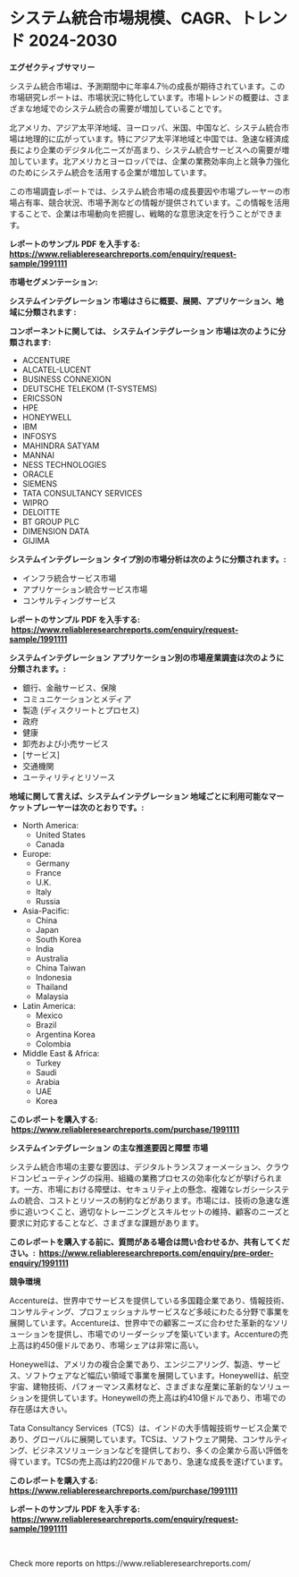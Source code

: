 <p><h1>システム統合市場規模、CAGR、トレンド 2024-2030</h1></p><p><strong>エグゼクティブサマリー</strong></p>
<p><p>システム統合市場は、予測期間中に年率4.7％の成長が期待されています。この市場研究レポートは、市場状況に特化しています。市場トレンドの概要は、さまざまな地域でのシステム統合の需要が増加していることです。</p><p>北アメリカ、アジア太平洋地域、ヨーロッパ、米国、中国など、システム統合市場は地理的に広がっています。特にアジア太平洋地域と中国では、急速な経済成長により企業のデジタル化ニーズが高まり、システム統合サービスへの需要が増加しています。北アメリカとヨーロッパでは、企業の業務効率向上と競争力強化のためにシステム統合を活用する企業が増加しています。</p><p>この市場調査レポートでは、システム統合市場の成長要因や市場プレーヤーの市場占有率、競合状況、市場予測などの情報が提供されています。この情報を活用することで、企業は市場動向を把握し、戦略的な意思決定を行うことができます。</p></p>
<p><strong>レポートのサンプル PDF を入手する: <a href="https://www.reliableresearchreports.com/enquiry/request-sample/1991111">https://www.reliableresearchreports.com/enquiry/request-sample/1991111</a></strong></p>
<p><strong>市場セグメンテーション:</strong></p>
<p><strong> システムインテグレーション 市場はさらに概要、展開、アプリケーション、地域に分類されます :</strong></p>
<p><strong>コンポーネントに関しては、 システムインテグレーション 市場は次のように分類されます: &nbsp;</strong></p>
<p><ul><li>ACCENTURE</li><li>ALCATEL-LUCENT</li><li>BUSINESS CONNEXION</li><li>DEUTSCHE TELEKOM (T-SYSTEMS)</li><li>ERICSSON</li><li>HPE</li><li>HONEYWELL</li><li>IBM</li><li>INFOSYS</li><li>MAHINDRA SATYAM</li><li>MANNAI</li><li>NESS TECHNOLOGIES</li><li>ORACLE</li><li>SIEMENS</li><li>TATA CONSULTANCY SERVICES</li><li>WIPRO</li><li>DELOITTE</li><li>BT GROUP PLC</li><li>DIMENSION DATA</li><li>GIJIMA</li></ul></p>
<p><strong> システムインテグレーション タイプ別の市場分析は次のように分類されます。:</strong></p>
<p><ul><li>インフラ統合サービス市場</li><li>アプリケーション統合サービス市場</li><li>コンサルティングサービス</li></ul></p>
<p><strong>レポートのサンプル PDF を入手する: &nbsp;<a href="https://www.reliableresearchreports.com/enquiry/request-sample/1991111">https://www.reliableresearchreports.com/enquiry/request-sample/1991111</a></strong></p>
<p><strong> システムインテグレーション アプリケーション別の市場産業調査は次のように分類されます。:</strong></p>
<p><ul><li>銀行、金融サービス、保険</li><li>コミュニケーションとメディア</li><li>製造 (ディスクリートとプロセス)</li><li>政府</li><li>健康</li><li>卸売および小売サービス</li><li>[サービス]</li><li>交通機関</li><li>ユーティリティとリソース</li></ul></p>
<p><strong>地域に関して言えば、システムインテグレーション 地域ごとに利用可能なマーケットプレーヤーは次のとおりです。:</strong></p>
<p><ul>
    <li>
        North America:
        <ul>
            <li>United States</li>
            <li>Canada</li>
        </ul>
    </li>
    <li>
        Europe:
        <ul>
            <li>Germany</li>
            <li>France</li>
            <li>U.K.</li>
            <li>Italy</li>
            <li>Russia</li>
        </ul>
    </li>
    <li>
        Asia-Pacific:
        <ul>
            <li>China</li>
            <li>Japan</li>
            <li>South Korea</li>
            <li>India</li>
            <li>Australia</li>
            <li>China Taiwan</li>
            <li>Indonesia</li>
            <li>Thailand</li>
            <li>Malaysia</li>
        </ul>
    </li>
    <li>
        Latin America:
        <ul>
            <li>Mexico</li>
            <li>Brazil</li>
            <li>Argentina Korea</li>
            <li>Colombia</li>
        </ul>
    </li>
    <li>
        Middle East & Africa:
        <ul>
            <li>Turkey</li>
            <li>Saudi</li>
            <li>Arabia</li>
            <li>UAE</li>
            <li>Korea</li>
        </ul>
    </li>
    </ul></p>
<p><strong>このレポートを購入する: &nbsp;<a href="https://www.reliableresearchreports.com/purchase/1991111">https://www.reliableresearchreports.com/purchase/1991111</a></strong></p>
<p><strong>システムインテグレーション の主な推進要因と障壁 市場</strong></p>
<p><p>システム統合市場の主要な要因は、デジタルトランスフォーメーション、クラウドコンピューティングの採用、組織の業務プロセスの効率化などが挙げられます。一方、市場における障壁は、セキュリティ上の懸念、複雑なレガシーシステムの統合、コストとリソースの制約などがあります。市場には、技術の急速な進歩に追いつくこと、適切なトレーニングとスキルセットの維持、顧客のニーズと要求に対応することなど、さまざまな課題があります。</p></p>
<p><strong>このレポートを購入する前に、質問がある場合は問い合わせるか、共有してください。:&nbsp; <a href="https://www.reliableresearchreports.com/enquiry/pre-order-enquiry/1991111">https://www.reliableresearchreports.com/enquiry/pre-order-enquiry/1991111</a></strong></p>
<p><strong>競争環境</strong></p>
<p><p>Accentureは、世界中でサービスを提供している多国籍企業であり、情報技術、コンサルティング、プロフェッショナルサービスなど多岐にわたる分野で事業を展開しています。Accentureは、世界中での顧客ニーズに合わせた革新的なソリューションを提供し、市場でのリーダーシップを築いています。Accentureの売上高は約450億ドルであり、市場シェアは非常に高い。</p><p>Honeywellは、アメリカの複合企業であり、エンジニアリング、製造、サービス、ソフトウェアなど幅広い領域で事業を展開しています。Honeywellは、航空宇宙、建物技術、パフォーマンス素材など、さまざまな産業に革新的なソリューションを提供しています。Honeywellの売上高は約410億ドルであり、市場での存在感は大きい。</p><p>Tata Consultancy Services（TCS）は、インドの大手情報技術サービス企業であり、グローバルに展開しています。TCSは、ソフトウェア開発、コンサルティング、ビジネスソリューションなどを提供しており、多くの企業から高い評価を得ています。TCSの売上高は約220億ドルであり、急速な成長を遂げています。</p></p>
<p><strong>このレポートを購入する: &nbsp; <a href="https://www.reliableresearchreports.com/purchase/1991111">https://www.reliableresearchreports.com/purchase/1991111</a></strong></p>
<p><strong>レポートのサンプル PDF を入手する: &nbsp;<a href="https://www.reliableresearchreports.com/enquiry/request-sample/1991111">https://www.reliableresearchreports.com/enquiry/request-sample/1991111</a></strong><strong></strong></p>
<p>&nbsp;</p>
<p>Check more reports on https://www.reliableresearchreports.com/</p>